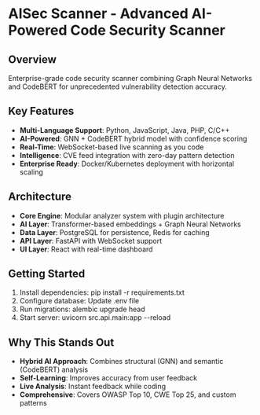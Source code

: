 ﻿# AISec Scanner - Advanced AI-Powered Code Security Scanner

## Overview
Enterprise-grade code security scanner combining Graph Neural Networks and CodeBERT for unprecedented vulnerability detection accuracy.

## Key Features
- **Multi-Language Support**: Python, JavaScript, Java, PHP, C/C++
- **AI-Powered**: GNN + CodeBERT hybrid model with confidence scoring
- **Real-Time**: WebSocket-based live scanning as you code
- **Intelligence**: CVE feed integration with zero-day pattern detection
- **Enterprise Ready**: Docker/Kubernetes deployment with horizontal scaling

## Architecture
- **Core Engine**: Modular analyzer system with plugin architecture
- **AI Layer**: Transformer-based embeddings + Graph Neural Networks
- **Data Layer**: PostgreSQL for persistence, Redis for caching
- **API Layer**: FastAPI with WebSocket support
- **UI Layer**: React with real-time dashboard

## Getting Started
1. Install dependencies: pip install -r requirements.txt
2. Configure database: Update .env file
3. Run migrations: alembic upgrade head
4. Start server: uvicorn src.api.main:app --reload

## Why This Stands Out
- **Hybrid AI Approach**: Combines structural (GNN) and semantic (CodeBERT) analysis
- **Self-Learning**: Improves accuracy from user feedback
- **Live Analysis**: Instant feedback while coding
- **Comprehensive**: Covers OWASP Top 10, CWE Top 25, and custom patterns
